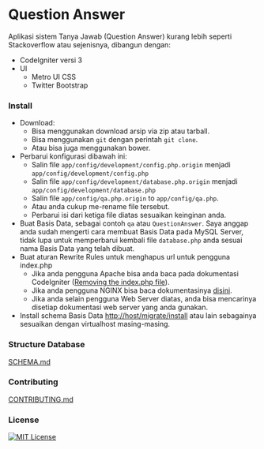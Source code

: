 # Question Answer

Aplikasi sistem Tanya Jawab (Question Answer) kurang lebih seperti Stackoverflow atau sejenisnya, dibangun dengan:

- CodeIgniter versi 3
- UI
    - Metro UI CSS
    - Twitter Bootstrap

### Install
- Download:
    - Bisa menggunakan download arsip via zip atau tarball.
    - Bisa menggunakan `git` dengan perintah `git clone`.
    - Atau bisa juga menggunakan bower.
- Perbarui konfigurasi dibawah ini:
    - Salin file
    `app/config/development/config.php.origin` menjadi `app/config/development/config.php`
    - Salin file
    `app/config/development/database.php.origin` menjadi `app/config/development/database.php`
    - Salin file
    `app/config/qa.php.origin` to `app/config/qa.php`.
    - Atau anda cukup me-rename file tersebut.
    - Perbarui isi dari ketiga file diatas sesuaikan keinginan anda.
- Buat Basis Data, sebagai contoh `qa` atau `QuestionAnswer`. Saya anggap anda sudah mengerti cara membuat Basis Data pada MySQL Server, tidak lupa untuk memperbarui kembali file `database.php` anda sesuai nama Basis Data yang telah dibuat.
- Buat aturan Rewrite Rules untuk menghapus url untuk pengguna index.php
    - Jika anda pengguna Apache bisa anda baca pada dokumentasi CodeIgniter ([Removing the index.php file](http://www.codeigniter.com/user_guide/general/urls.html#removing-the-index-php-file)).
    - Jika anda pengguna NGINX bisa baca dokumentasinya [disini](https://www.nginx.com/resources/wiki/start/topics/recipes/codeigniter/).
    - Jika anda selain pengguna Web Server diatas, anda bisa mencarinya disetiap dokumentasi web server yang anda gunakan.
- Install schema Basis Data [http://host/migrate/install](http://host/migrate/install) atau lain sebagainya sesuaikan dengan virtualhost masing-masing.

### Structure Database
[SCHEMA.md](SCHEMA.md)

### Contributing
[CONTRIBUTING.md](CONTRIBUTING.md)

### License
[![MIT License](https://img.shields.io/dub/l/vibe-d.svg)](LICENSE)